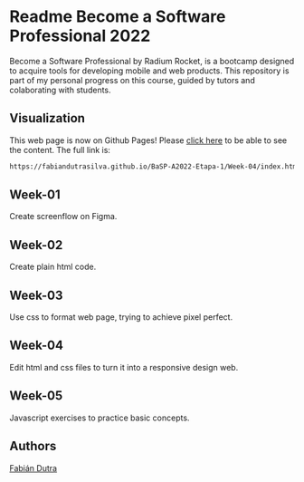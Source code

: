 # Readme Become a Software Professional 2022
Become a Software Professional by Radium Rocket, is a bootcamp designed to acquire tools for developing 
mobile and web products. This repository is part of my personal progress on this course, guided by 
tutors and colaborating with students.
## Visualization
This web page is now on Github Pages! Please [click here](https://fabiandutrasilva.github.io/BaSP-A2022-Etapa-1/Week-04/index.html)
to be able to see the content.
The full link is:
```bash
https://fabiandutrasilva.github.io/BaSP-A2022-Etapa-1/Week-04/index.html
```
## Week-01
Create screenflow on Figma.
## Week-02
Create plain html code.
## Week-03
Use css to format web page, trying to achieve pixel perfect.
## Week-04
Edit html and css files to turn it into a responsive design web.
## Week-05
Javascript exercises to practice basic concepts.
## Authors
[Fabián Dutra](https://github.com/FabianDutraSilva)